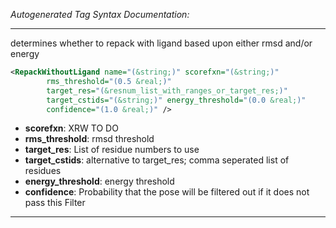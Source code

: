 _Autogenerated Tag Syntax Documentation:_

---
determines whether to repack with ligand based upon either rmsd and/or energy

```xml
<RepackWithoutLigand name="(&string;)" scorefxn="(&string;)"
        rms_threshold="(0.5 &real;)"
        target_res="(&resnum_list_with_ranges_or_target_res;)"
        target_cstids="(&string;)" energy_threshold="(0.0 &real;)"
        confidence="(1.0 &real;)" />
```

-   **scorefxn**: XRW TO DO
-   **rms_threshold**: rmsd threshold
-   **target_res**: List of residue numbers to use
-   **target_cstids**: alternative to target_res; comma seperated list of residues
-   **energy_threshold**: energy threshold
-   **confidence**: Probability that the pose will be filtered out if it does not pass this Filter

---
